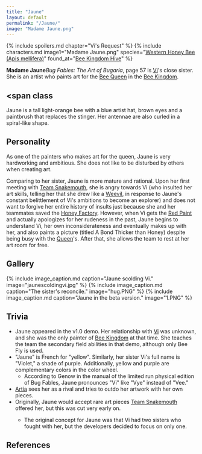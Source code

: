 ```yaml
---
title: "Jaune"
layout: default
permalink: "/Jaune/"
image: "Madame Jaune.png"
---
```

{% include spoilers.md chapter="Vi's Request" %}
{% include characters.md image1="Madame Jaune.png" species="[Western Honey Bee (Apis mellifera)](/Bee)" found_at="[Bee Kingdom Hive](/Bee_Kingdom_Hive)" %}

**Madame Jaune**<ref name=":0">*Bug Fables: The Art of Bugaria*, page 57</ref> is [Vi](/Vi)'s close sister. She is an artist who paints art for the [Bee Queen](/Queen_Bianca) in the [Bee Kingdom](/Bee_Kingdom).

## <span class
Jaune is a tall light-orange bee with a blue artist hat, brown eyes and a paintbrush that replaces the stinger. Her antennae are also curled in a spiral-like shape.

## Personality
As one of the painters who makes art for the queen, Jaune is very hardworking and ambitious. She does not like to be disturbed by others when creating art.

Comparing to her sister, Jaune is more mature and rational. Upon her first meeting with [Team Snakemouth](/Team_Snakemouth), she is angry towards Vi (who insulted her art skills, telling her that she drew like a [Weevil](/Weevil), in response to Jaune's constant belittlement of Vi's ambitions to become an explorer) and does not want to forgive her entire history of insults just because she and her teammates saved the [Honey Factory](/Honey_Factory). However, when Vi gets the [Red Paint](/Red_Paint) and actually apologizes for her rudeness in the past, Jaune begins to understand Vi, her own inconsiderateness and eventually makes up with her, and also paints a picture (titled A Bond Thicker than Honey) despite being busy with the [Queen](/Queen_Bianca)'s. After that, she allows the team to rest at her art room for free.

## Gallery
<div id="gallery" markdown=1>
{% include image_caption.md caption="Jaune scolding Vi." image="jaunescoldingvi.jpg" %}
{% include image_caption.md caption="The sister's reconcile." image="hug.PNG" %}
{% include image_caption.md caption="Jaune in the beta version." image="1.PNG" %}
</div>

## Trivia

* Jaune appeared in the v1.0 demo. Her relationship with [Vi](/Vi) was unknown, and she was the only painter of [Bee Kingdom](/Bee_Kingdom) at that time. She teaches the team the secondary field abilities in that demo, although only Bee Fly is used.
* "Jaune" is French for "yellow". Similarly, her sister Vi's full name is "Violet," a shade of purple. Additionally, yellow and purple are complementary colors in the color wheel.
    * According to Genow in the manual of the limited run physical edition of Bug Fables, Jaune pronounces "Vi" like "Vye" instead of "Vee."
* [Artia](/Artia) sees her as a rival and tries to outdo her artwork with her own pieces.
* Originally, Jaune would accept rare art pieces [Team Snakemouth](/Team_Snakemouth) offered her, but this was cut very early on.<ref name=":0" />
    * The original concept for Jaune was that Vi had two sisters who fought with her, but the developers decided to focus on only one.<ref name=":0" />

## References
